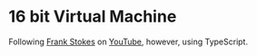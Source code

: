 # 16 bit Virtual Machine

Following [Frank Stokes](https://github.com/lowbyteproductions) on [YouTube](https://www.youtube.com/playlist?list=PLP29wDx6QmW5DdwpdwHCRJsEubS5NrQ9b), however, using TypeScript.
